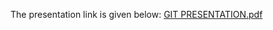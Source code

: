 The presentation link is given below:
[GIT PRESENTATION.pdf](https://github.com/Ananya-m0140/Git_KOSS/files/14841718/GIT.PRESENTATION.pdf)

